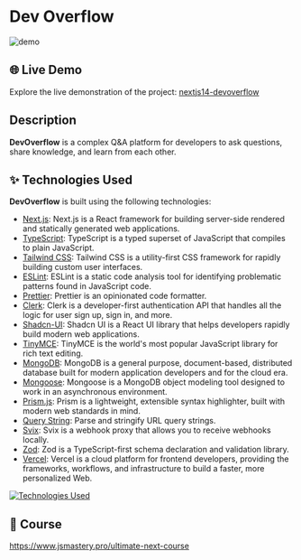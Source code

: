 # Dev Overflow

![demo](https://i.ibb.co/x7FChRP/Thumbnail.jpg)

## 🌐 Live Demo

Explore the live demonstration of the project: [nextjs14-devoverflow](https://stack-overflow-clone-seven-tau.vercel.app/)

## Description

**DevOverflow** is a complex Q&A platform for developers to ask questions, share knowledge, and learn from each other.

## ✨ Technologies Used

**DevOverflow** is built using the following technologies:

- [Next.js](https://nextjs.org/): Next.js is a React framework for building server-side rendered and statically generated web applications.
- [TypeScript](https://www.typescriptlang.org/): TypeScript is a typed superset of JavaScript that compiles to plain JavaScript.
- [Tailwind CSS](https://tailwindcss.com/): Tailwind CSS is a utility-first CSS framework for rapidly building custom user interfaces.
- [ESLint](https://eslint.org/): ESLint is a static code analysis tool for identifying problematic patterns found in JavaScript code.
- [Prettier](https://prettier.io/): Prettier is an opinionated code formatter.
- [Clerk](https://clerk.dev/): Clerk is a developer-first authentication API that handles all the logic for user sign up, sign in, and more.
- [Shadcn-UI](https://ui.shadcn.com/): Shadcn UI is a React UI library that helps developers rapidly build modern web applications.
- [TinyMCE](https://www.tiny.cloud/): TinyMCE is the world's most popular JavaScript library for rich text editing.
- [MongoDB](https://www.mongodb.com/): MongoDB is a general purpose, document-based, distributed database built for modern application developers and for the cloud era.
- [Mongoose](https://mongoosejs.com/): Mongoose is a MongoDB object modeling tool designed to work in an asynchronous environment.
- [Prism.js](https://prismjs.com/): Prism is a lightweight, extensible syntax highlighter, built with modern web standards in mind.
- [Query String](https://www.npmjs.com/package/query-string): Parse and stringify URL query strings.
- [Svix](https://svix.com/): Svix is a webhook proxy that allows you to receive webhooks locally.
- [Zod](https://zod.dev/): Zod is a TypeScript-first schema declaration and validation library.
- [Vercel](https://vercel.com/): Vercel is a cloud platform for frontend developers, providing the frameworks, workflows, and infrastructure to build a faster, more personalized Web.

[![Technologies Used](https://skillicons.dev/icons?i=nextjs,ts,tailwind,mongodb,vercel)](https://skillicons.dev)

## 🚨 Course

https://www.jsmastery.pro/ultimate-next-course
